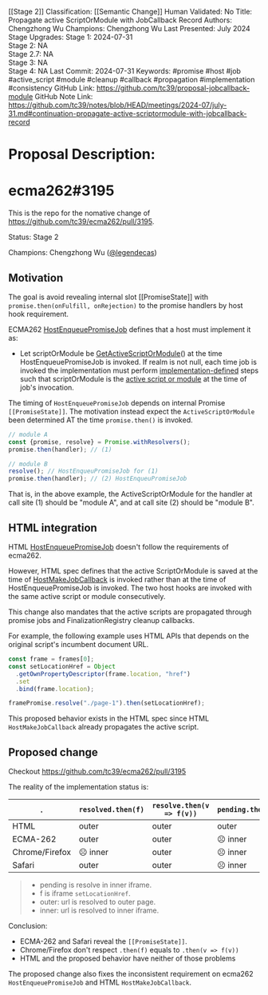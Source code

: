 [[Stage 2]]
Classification: [[Semantic Change]]
Human Validated: No
Title: Propagate active ScriptOrModule with JobCallback Record
Authors: Chengzhong Wu
Champions: Chengzhong Wu
Last Presented: July 2024
Stage Upgrades: 
Stage 1: 2024-07-31  
Stage 2: NA  
Stage 2.7: NA  
Stage 3: NA  
Stage 4: NA
Last Commit: 2024-07-31
Keywords: #promise #host #job #active_script #module #cleanup #callback #propagation #implementation #consistency
GitHub Link: https://github.com/tc39/proposal-jobcallback-module
GitHub Note Link: https://github.com/tc39/notes/blob/HEAD/meetings/2024-07/july-31.md#continuation-propagate-active-scriptormodule-with-jobcallback-record

# Proposal Description:
# ecma262#3195

This is the repo for the nomative change of https://github.com/tc39/ecma262/pull/3195.

Status: Stage 2

Champions: Chengzhong Wu ([@legendecas](https://github.com/legendecas))

## Motivation

The goal is avoid revealing internal slot [[PromiseState]] with
`promise.then(onFulfill, onRejection)` to the promise handlers by
host hook requirement.

ECMA262 [HostEnqueuePromiseJob](https://tc39.es/ecma262/#sec-hostenqueuepromisejob)
defines that a host must implement it as:

- Let scriptOrModule be [GetActiveScriptOrModule](https://tc39.es/ecma262/#sec-getactivescriptormodule)()
  at the time HostEnqueuePromiseJob is invoked. If realm is not null, each time job is invoked the
  implementation must perform [implementation-defined](https://tc39.es/ecma262/#implementation-defined)
  steps such that scriptOrModule is the [active script or module](https://tc39.es/ecma262/#job-activescriptormodule)
  at the time of job's invocation.

The timing of `HostEnqueuePromiseJob` depends on internal Promise
`[[PromiseState]]`. The motivation instead expect the `ActiveScriptOrModule`
been determined AT the time `promise.then()` is invoked.

```js
// module A
const {promise, resolve} = Promise.withResolvers();
promise.then(handler); // (1)

// module B
resolve(); // HostEnqueuPromiseJob for (1)
promise.then(handler); // (2) HostEnqueuPromiseJob
```

That is, in the above example, the ActiveScriptOrModule for the handler at call site (1)
should be "module A", and at call site (2) should be "module B".

## HTML integration

HTML [HostEnqueuePromiseJob](https://html.spec.whatwg.org/multipage/webappapis.html#hostenqueuepromisejob)
doesn't follow the requirements of ecma262.

However, HTML spec defines that the active ScriptOrModule is saved at the time of
[HostMakeJobCallback](https://html.spec.whatwg.org/multipage/webappapis.html#hostmakejobcallback)
is invoked rather than at the time of HostEnqueuePromiseJob is invoked. The two
host hooks are invoked with the same active script or module consecutively.

This change also mandates that the active scripts are propagated through
promise jobs and FinalizationRegistry cleanup callbacks.

For example, the following example uses HTML APIs that depends on the original
script's incumbent document URL.

```js
const frame = frames[0];
const setLocationHref = Object
  .getOwnPropertyDescriptor(frame.location, "href")
  .set
  .bind(frame.location);

framePromise.resolve("./page-1").then(setLocationHref);
```

This proposed behavior exists in the HTML spec since HTML
`HostMakeJobCallback` already propagates the active script.

## Proposed change

Checkout https://github.com/tc39/ecma262/pull/3195

The reality of the implementation status is:

 . | `resolved.then(f)` | `resolve.then(v => f(v))` | `pending.then(f)` | `pending.then(v => f(v))`
--- | --- | --- | --- | ---
HTML | outer | outer | outer | outer
ECMA-262 | outer | outer | ☹️ inner | ☹️ inner
Chrome/Firefox | ☹️ inner | outer | ☹️ inner | outer
Safari | outer | outer | ☹️ inner | ☹️ inner

> - pending is resolve in inner iframe.
> - f is iframe `setLocationHref`.
> - outer: url is resolved to outer page.
> - inner: url is resolved to inner iframe.

Conclusion:
- ECMA-262 and Safari reveal the `[[PromiseState]]`.
- Chrome/Firefox don't respect `.then(f)` equals to `.then(v => f(v))`
- HTML and the proposed behavior have neither of those problems

The proposed change also fixes the inconsistent requirement on ecma262
`HostEnqueuePromiseJob` and HTML `HostMakeJobCallback`.
